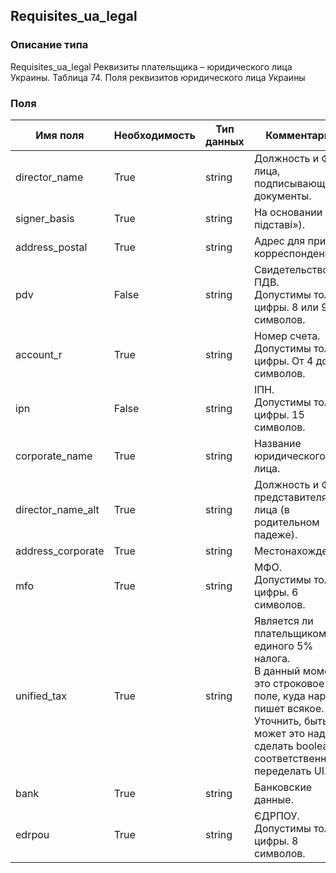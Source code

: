
## Requisites_ua_legal

### Описание типа
Requisites_ua_legal
Реквизиты плательщика – юридического лица Украины.
Таблица 74. Поля реквизитов юридического лица Украины


### Поля

| Имя поля | Необходимость | Тип данных | Комментарий |
|---|---|---|---|
|director_name|True|string|Должность и ФИО лица, подписывающего документы.<br/>|
|signer_basis|True|string|На основании («на пiдставi»).<br/>|
|address_postal|True|string|Адрес для приёма корреспонденции.<br/>|
|pdv|False|string|Свидетельство ПДВ.<br/>Допустимы только цифры. 8 или 9 символов.<br/>|
|account_r|True|string|Номер счета.<br/>Допустимы только цифры. От 4 до 14 символов.<br/>|
|ipn|False|string|IПН.<br/>Допустимы только цифры. 15 символов.<br/>|
|corporate_name|True|string|Название юридического лица.<br/>|
|director_name_alt|True|string|Должность и ФИО представителя юр. лица (в родительном падеже).<br/>|
|address_corporate|True|string|Местонахождение.<br/>|
|mfo|True|string|МФО.<br/>Допустимы только цифры. 6 символов.<br/>|
|unified_tax|True|string|Является ли плательщиком единого 5% налога.<br/>В данный момент это строковое поле, куда народ пишет всякое. Уточнить, быть может это надо сделать boolean и, соответственно переделать UI.<br/>|
|bank|True|string|Банковские данные.<br/>|
|edrpou|True|string|ЄДРПОУ.<br/>Допустимы только цифры. 8 символов.<br/>|
